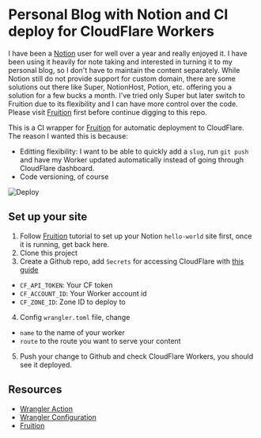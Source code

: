 # Personal Blog with Notion and CI deploy for CloudFlare Workers

I have been a [Notion](https://notion.so) user for well over a year and really enjoyed it. I have been using it heavily for note taking and interested in turning it to my personal blog, so I don't have to maintain the content separately. While Notion still do not provide support for custom domain, there are some solutions out there like Super, NotionHost, Potion, etc. offering you a solution for a few bucks a month. I've tried only Super but later switch to Fruition due to its flexibility and I can have more control over the code. Please visit [Fruition](https://fruitionsite.com/) first before continue digging to this repo.

This is a CI wrapper for [Fruition](https://fruitionsite.com/) for automatic deployment to CloudFlare. The reason I wanted this is because:
- Editting flexibility: I want to be able to quickly add a `slug`, run `git push` and have my Worker updated automatically instead of going through CloudFlare dashboard.
- Code versioning, of course

![Deploy](https://github.com/turbothinh/turbothinh-notion-cloudflare-worker/workflows/Deploy/badge.svg)

## Set up your site
1. Follow [Fruition](https://fruitionsite.com/) tutorial to set up your Notion `hello-world` site first, once it is running, get back here.
2. Clone this project
3. Create a Github repo, add `Secrets` for accessing CloudFlare with [this guide](https://developers.cloudflare.com/workers/learning/getting-started#6-configure-your-project-for-deployment)
  - `CF_API_TOKEN`: Your CF token
  - `CF_ACCOUNT_ID`: Your Worker account id
  - `CF_ZONE_ID`: Zone ID to deploy to
4. Config `wrangler.toml` file, change
  - `name` to the name of your worker
  - `route` to the route you want to serve your content
5. Push your change to Github and check CloudFlare Workers, you should see it deployed.

## Resources
- [Wrangler Action](https://github.com/cloudflare/wrangler-action)
- [Wrangler Configuration](https://developers.cloudflare.com/workers/cli-wrangler/configuration)
- [Fruition](https://fruitionsite.com/)